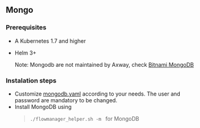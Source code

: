 ## Mongo
  
### Prerequisites
  * A Kubernetes 1.7 and higher
  * Helm 3+
    
    Note: Mongodb are not maintained by Axway, check [Bitnami MongoDB](https://bitnami.com/stack/mongodb/helm)
### Instalation steps
   * Customize [mongodb.yaml](/kubernetes/base/mongodb.yaml) according to your needs. The user and password are mandatory to be changed.
   * Install MongoDB using
     >```./flowmanager_helper.sh -m ``` for MongoDB  
